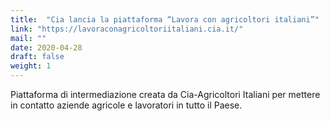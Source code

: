 ```yaml
---
title:  "Cia lancia la piattaforma “Lavora con agricoltori italiani”"
link: "https://lavoraconagricoltoriitaliani.cia.it/"
mail: ""
date: 2020-04-28
draft: false
weight: 1
---
```


Piattaforma di intermediazione creata da Cia-Agricoltori Italiani per mettere in contatto aziende agricole e lavoratori in tutto il Paese.
